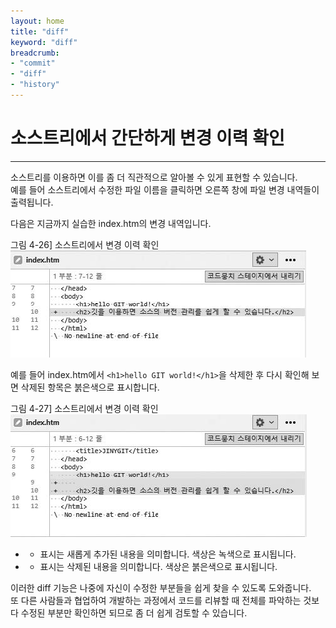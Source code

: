 ```yaml
---
layout: home
title: "diff"
keyword: "diff"
breadcrumb:
- "commit"
- "diff"
- "history"
---
```


# 소스트리에서 간단하게 변경 이력 확인
---
소스트리를 이용하면 이를 좀 더 직관적으로 알아볼 수 있게 표현할 수 있습니다.  
예를 들어 소스트리에서 수정한 파일 이름을 클릭하면 오른쪽 창에 파일 변경 내역들이 출력됩니다.  

다음은 지금까지 실습한 index.htm의 변경 내역입니다.  

그림 4-26] 소스트리에서 변경 이력 확인  
![소스트리에서 변경 이력 확인](./img/04-26.jpg) 

예를 들어 index.htm에서 `<h1>hello GIT world!</h1>`을 삭제한 후 다시 확인해 보면 삭제된 항목은 붉은색으로 표시합니다.  

그림 4-27] 소스트리에서 변경 이력 확인  
![소스트리에서 변경 이력 확인](./img/04-27.jpg) 

* + 표시는 새롭게 추가된 내용을 의미합니다. 색상은 녹색으로 표시됩니다.  
* - 표시는 삭제된 내용을 의미합니다. 색상은 붉은색으로 표시됩니다.  

이러한 diff 기능은 나중에 자신이 수정한 부분들을 쉽게 찾을 수 있도록 도와줍니다.  
또 다른 사람들과 협업하여 개발하는 과정에서 코드를 리뷰할 때 전체를 파악하는 것보다 수정된 부분만 확인하면 되므로 좀 더 쉽게 검토할 수 있습니다.  

<br>